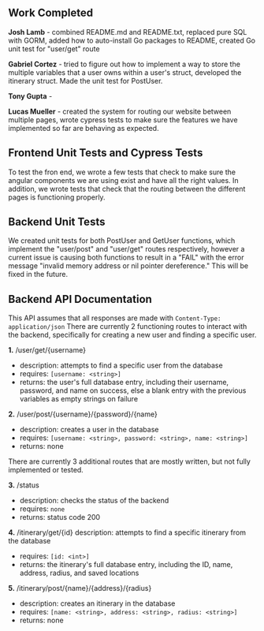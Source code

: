 ## Work Completed

**Josh Lamb** - combined README.md and README.txt, replaced pure SQL with GORM, added how to auto-install Go packages to README, created Go unit test for "user/get" route

**Gabriel Cortez** - tried to figure out how to implement a way to store the multiple variables that a user owns within a user's struct, developed the itinerary struct. Made the unit test for PostUser.

**Tony Gupta** - 

**Lucas Mueller** - created the system for routing our website between multiple pages, wrote cypress tests to make sure the features we have implemented so far are behaving as expected.


## Frontend Unit Tests and Cypress Tests

To test the fron end, we wrote a few tests that check to make sure the angular components we are using exist and have all the right values. In addition, we wrote tests that check that the routing between the different pages is functioning properly.

## Backend Unit Tests

We created unit tests for both PostUser and GetUser functions, which implement the "user/post" and "user/get" routes respectively, however a current issue is causing both functions to result in a "FAIL" with the error message "invalid memory address or nil pointer dereference." This will be fixed in the future.

## Backend API Documentation
This API assumes that all responses are made with `Content-Type: application/json`
There are currently 2 functioning routes to interact with the backend, specifically for creating a new user and finding a specific user.

**1.** /user/get/{username}
- description: attempts to find a specific user from the database
- requires: `[username: <string>]`
- returns: the user's full database entry, including their username, password, and name on success, else a blank entry with the previous variables as empty strings on failure

**2.** /user/post/{username}/{password}/{name}
- description: creates a user in the database
- requires: `[username: <string>, password: <string>, name: <string>]`
- returns: none

There are currently 3 additional routes that are mostly written, but not fully implemented or tested.

**3.** /status
- description: checks the status of the backend
- requires: `none`
- returns: status code 200

**4.** /itinerary/get/{id}
description: attempts to find a specific itinerary from the database
- requires: `[id: <int>]`
- returns: the itinerary's full database entry, including the ID, name, address, radius, and saved locations

**5.** /itinerary/post/{name}/{address}/{radius}
- description: creates an itinerary in the database
- requires: `[name: <string>, address: <string>, radius: <string>]`
- returns: none
